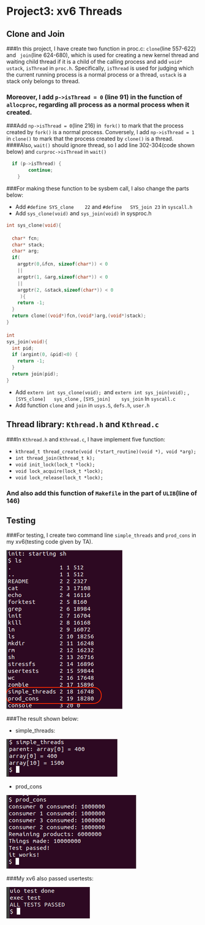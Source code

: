 # Project3: xv6 Threads

## Clone and Join
###In this project, I have create two function in proc.c: `clone`(line 557-622) and ` join`(line 624-680), which is used for creating a new kernel thread and waiting  child thread if it is a child of the calling process and add `void* ustack`, `isThread` in `proc.h`. Specifically, `isThread` is used for judging which the current running process is a normal process or a thread, `ustack` is a stack only belongs to thread.
### Moreover, I add `p->isThread = 0` (line 91) in the function of `allocproc`, regarding all process as a normal process when it created.
###Add `np->isThread = 0`(line 216) in` fork()` to mark that the process created by `fork()` is a normal process. Conversely, I add `np->isThread = 1` in `clone()` to mark that the process created by `clone()` is a thread.
####Also, `wait()` should ignore thread, so I add line 302-304(code shown below) and `curproc->isThread` in `wait()`
```c
  if (p->isThread) {
        continue;
	}
```
###For making these function to be sysbem call, I also change the parts below:
+  Add `#define SYS_clone	 22` and `#define	SYS_join 23` in `syscall.h`
+  Add  `sys_clone(void)` and `sys_join(void)` in sysproc.h

```c
int sys_clone(void){

  char* fcn;
  char* stack;
  char* arg;
  if( 
  	argptr(0,&fcn, sizeof(char*)) < 0 
  	|| 
  	argptr(1, &arg,sizeof(char*)) < 0 
  	|| 
  	argptr(2, &stack,sizeof(char*)) < 0
  	 ){
    return -1;
  }
  return clone((void*)fcn,(void*)arg,(void*)stack);
}

int
sys_join(void){
  int pid;
  if (argint(0, &pid)<0) {
    return -1;
  }
  return join(pid);
}
```

+  Add `extern int sys_clone(void); `and  `extern int sys_join(void);` ,  `[SYS_clone]   sys_clone` , `[SYS_join]    sys_join` In `syscall.c`
+  Add function `clone` and `join` in `usys.S`, `defs.h`, `user.h`


## Thread library: `Kthread.h` and `Kthread.c`

###In `Kthread.h` and `Kthread.c`, I have implement five function: 
+ `kthread_t thread_create(void (*start_routine)(void *), void *arg);`
+ `int thread_join(kthread_t k);`
+ `void init_lock(lock_t *lock);`
+ `void lock_acquire(lock_t *lock);`
+ `void lock_release(lock_t *lock);`

### And also add this function of `Makefile` in the part of `ULIB`(line of 146)

## Testing

###For testing, I create two command line `simple_threads` and `prod_cons` in my xv6(testing code given by TA).

![ls_list](ls.png)

###The result shown below:
+ simple_threads:

![simple_threads](simple_threads.png)

+ prod_cons

![prod_cons](prod_cons.png)

###My xv6 also passed usertests:

![usertests](usertests.png)

